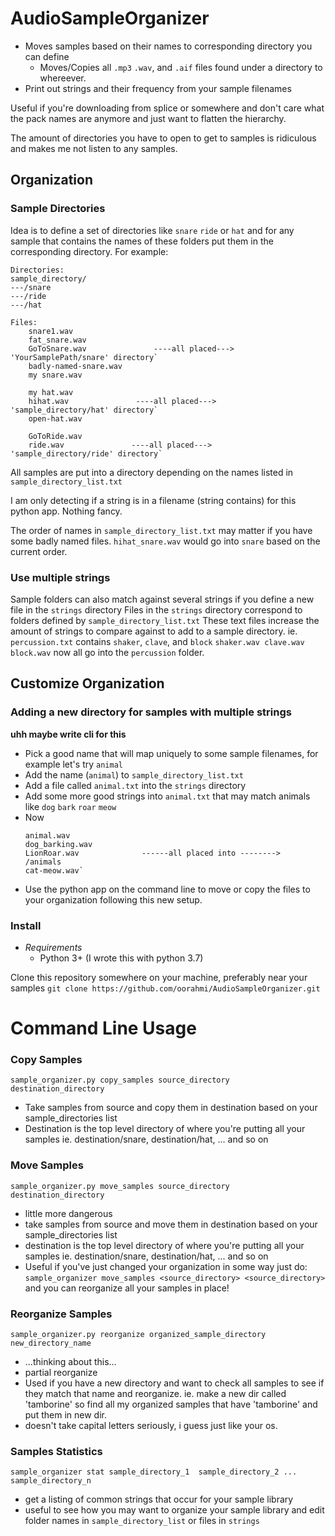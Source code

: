 # AudioSampleOrganizer
* Moves samples based on their names to corresponding directory you can define
  * Moves/Copies all `.mp3` `.wav`, and `.aif` files found under a directory to whereever.
* Print out strings and their frequency from your sample filenames

Useful if you're downloading from splice or somewhere and don't care what the pack names are anymore and just want to flatten the hierarchy.

The amount of directories you have to open to get to samples is ridiculous and makes me not listen to any samples.

## Organization
### Sample Directories
Idea is to define a set of directories like `snare` `ride` or `hat` and for any sample that contains the names of these folders
put them in the corresponding directory.
For example:
```
Directories: 
sample_directory/
---/snare
---/ride 
---/hat

Files:
    snare1.wav 
    fat_snare.wav 
    GoToSnare.wav               ----all placed--->      'YourSamplePath/snare' directory`
    badly-named-snare.wav 
    my snare.wav  

    my hat.wav  
    hihat.wav               ----all placed--->      'sample_directory/hat' directory`
    open-hat.wav  

    GoToRide.wav  
    ride.wav               ----all placed--->      'sample_directory/ride' directory`
```

All samples are put into a directory depending on the names listed in `sample_directory_list.txt`

I am only detecting if a string is in a filename (string contains) for this python app. Nothing fancy.

The order of names in `sample_directory_list.txt` may matter if you have some badly named files.
`hihat_snare.wav` would go into `snare` based on the current order.

### Use multiple strings
Sample folders can also match against several strings if you define a new file in the `strings` directory
Files in the `strings` directory correspond to folders defined by `sample_directory_list.txt`
These text files increase the amount of strings to compare against to add to a sample directory.
ie. `percussion.txt` contains `shaker`, `clave`, and `block`
`shaker.wav clave.wav block.wav` now all go into the `percussion` folder.

## Customize Organization 
### Adding a new directory for samples with multiple strings
**uhh maybe write cli for this**
- Pick a good name that will map uniquely to some sample filenames, for example let's try `animal`
- Add the name (`animal`) to `sample_directory_list.txt`
- Add a file called `animal.txt` into the `strings` directory
- Add some more good strings into `animal.txt` that may match animals like `dog` `bark` `roar` `meow`
- Now
    ```
    animal.wav 
    dog_barking.wav 
    LionRoar.wav              ------all placed into -------->              /animals
    cat-meow.wav` 
    ```
- Use the python app on the command line to move or copy the files to your organization following this new setup.



### Install
* *Requirements*
    * Python 3+ (I wrote this with python 3.7) 

Clone this repository somewhere on your machine, preferably near your samples 
`git clone https://github.com/oorahmi/AudioSampleOrganizer.git`

# Command Line Usage 


### Copy Samples
```
sample_organizer.py copy_samples source_directory destination_directory
```
 - Take samples from source and copy them in destination based on your sample_directories list 
 - Destination is the top level directory of where you're putting all your samples
    ie. destination/snare, destination/hat, ... and so on

### Move Samples
```
sample_organizer.py move_samples source_directory destination_directory
```
 - little more dangerous
 - take samples from source and move them in destination based on your sample_directories list 
 - destination is the top level directory of where you're putting all your samples
    ie. destination/snare, destination/hat, ... and so on
 - Useful if you've just changed your organization in some way just do: 
    `sample_organizer move_samples <source_directory> <source_directory>`
    and you can reorganize all your samples in place!

### Reorganize Samples
```
sample_organizer.py reorganize organized_sample_directory new_directory_name
```
 - ...thinking about this...
 - partial reorganize
 - Used if you have a new directory and want to check all samples to see if they match that name and reorganize.
   ie. make a new dir called 'tamborine' so find all my organized samples that have 'tamborine' and put them in new dir.
 - doesn't take capital letters seriously, i guess just like your os.

### Samples Statistics
```
sample_organizer stat sample_directory_1  sample_directory_2 ... sample_directory_n
```
 - get a listing of common strings that occur for your sample library 
 - useful to see how you may want to organize your sample library and edit folder names in `sample_directory_list` or files in `strings`

